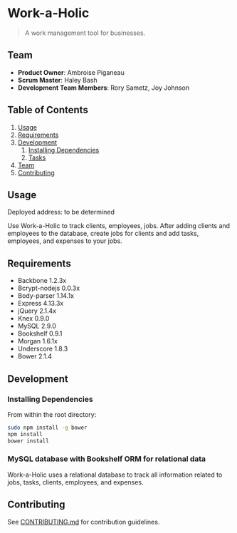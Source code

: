 # Work-a-Holic

> A work management tool for businesses.

## Team

  - __Product Owner__: Ambroise Piganeau
  - __Scrum Master__: Haley Bash
  - __Development Team Members__: Rory Sametz, Joy Johnson

## Table of Contents

1. [Usage](#Usage)
1. [Requirements](#requirements)
1. [Development](#development)
    1. [Installing Dependencies](#installing-dependencies)
    1. [Tasks](#tasks)
1. [Team](#team)
1. [Contributing](#contributing)

## Usage

Deployed address:
  to be determined

Use Work-a-Holic to track clients, employees, jobs.  After adding clients and employees to the database, create jobs for clients and add tasks, employees, and expenses to your jobs.

## Requirements

- Backbone 1.2.3x
- Bcrypt-nodejs 0.0.3x
- Body-parser 1.14.1x
- Express 4.13.3x
- jQuery 2.1.4x
- Knex 0.9.0
- MySQL 2.9.0
- Bookshelf 0.9.1
- Morgan 1.6.1x
- Underscore 1.8.3
- Bower 2.1.4

## Development

### Installing Dependencies

From within the root directory:

```sh
sudo npm install -g bower
npm install
bower install
```

### MySQL database with Bookshelf ORM for relational data
Work-a-Holic uses a relational database to track all information related to jobs, tasks, clients, employees, and expenses.

## Contributing

See [CONTRIBUTING.md](CONTRIBUTING.md) for contribution guidelines.
